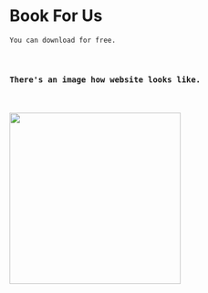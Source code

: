 # Book For Us

`You can download for free.`

<br>

### `There's an image how website looks like.`

<br>
<br>
<img src="https://www.linkpicture.com/q/Screenshot-2023-03-04-200855.png" height="300px">
